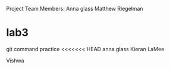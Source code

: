 Project Team Members:
Anna glass
Matthew Riegelman

# lab3
git command practice
<<<<<<< HEAD
anna glass
Kieran LaMee

Vishwa
